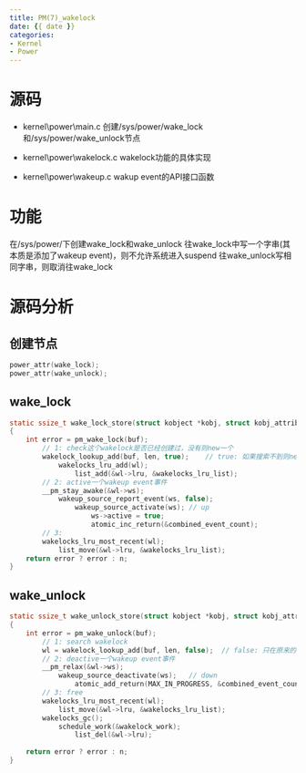 ```yaml
---
title: PM(7)_wakelock
date: {{ date }}
categories:
- Kernel
- Power
---
```


# 源码
* kernel\power\main.c
创建/sys/power/wake_lock和/sys/power/wake_unlock节点

* kernel\power\wakelock.c
wakelock功能的具体实现

* kernel\power\wakeup.c
wakup event的API接口函数

<!-- more -->
# 功能
在/sys/power/下创建wake_lock和wake_unlock
往wake_lock中写一个字串(其本质是添加了wakeup event)，则不允许系统进入suspend
往wake_unlock写相同字串，则取消往wake_lock

# 源码分析
## 创建节点
```c
power_attr(wake_lock);
power_attr(wake_unlock);
```

## wake_lock
```c
static ssize_t wake_lock_store(struct kobject *kobj, struct kobj_attribute *attr, const char *buf, size_t n)
{
	int error = pm_wake_lock(buf);
		// 1: check这个wakelock是否已经创建过，没有则new一个
		wakelock_lookup_add(buf, len, true);	// true: 如果搜索不到则new一个
			wakelocks_lru_add(wl);
				list_add(&wl->lru, &wakelocks_lru_list);
		// 2: active一个wakeup event事件
		__pm_stay_awake(&wl->ws);
			wakeup_source_report_event(ws, false);
				wakeup_source_activate(ws);	// up
					ws->active = true;
					atomic_inc_return(&combined_event_count);
		// 3:
		wakelocks_lru_most_recent(wl);
			list_move(&wl->lru, &wakelocks_lru_list);
	return error ? error : n;
}
```

## wake_unlock
```c
static ssize_t wake_unlock_store(struct kobject *kobj, struct kobj_attribute *attr, const char *buf, size_t n)
{
	int error = pm_wake_unlock(buf);
		// 1: search wakelock
		wl = wakelock_lookup_add(buf, len, false);	// false: 只在原来的树上查找
		// 2: deactive一个wakeup event事件
		__pm_relax(&wl->ws);
			wakeup_source_deactivate(ws);	// down
				atomic_add_return(MAX_IN_PROGRESS, &combined_event_count);
		// 3: free
		wakelocks_lru_most_recent(wl);
			list_move(&wl->lru, &wakelocks_lru_list);
		wakelocks_gc();
			schedule_work(&wakelock_work);
				list_del(&wl->lru);
				
	return error ? error : n;
}
```
